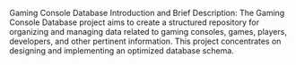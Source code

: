 
Gaming Console Database
Introduction and Brief Description:
The Gaming Console Database project aims to create a structured repository for organizing and managing data related to gaming consoles, games, players, developers, and other pertinent information. This project concentrates on designing and implementing an optimized database schema.
